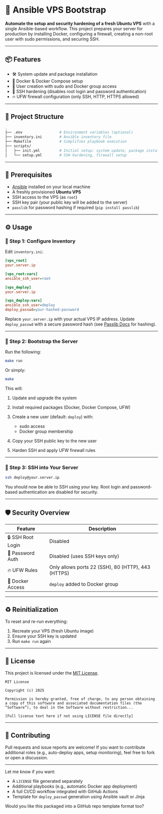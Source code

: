 # 🔧 Ansible VPS Bootstrap

**Automate the setup and security hardening of a fresh Ubuntu VPS** with a single Ansible-based workflow. This project prepares your server for production by installing Docker, configuring a firewall, creating a non-root user with sudo permissions, and securing SSH.

---

## 📦 Features

* 🛠️ System update and package installation
* 🐳 Docker & Docker Compose setup
* 👤 User creation with sudo and Docker group access
* 🔐 SSH hardening (disables root login and password authentication)
* 🔥 UFW firewall configuration (only SSH, HTTP, HTTPS allowed)

---

## 📁 Project Structure

```bash
.
├── .env                 # Environment variables (optional)
├── inventory.ini        # Ansible inventory file
├── Makefile             # Simplifies playbook execution
├── scripts/
│   ├── init.yml         # Initial setup: system update, package install, user creation
│   └── setup.yml        # SSH hardening, firewall setup
```

---

## 🧰 Prerequisites

* [Ansible](https://docs.ansible.com/ansible/latest/installation_guide/intro_installation.html) installed on your local machine
* A freshly provisioned **Ubuntu VPS**
* SSH access to the VPS (as `root`)
* SSH key pair (your public key will be added to the server)
* `passlib` for password hashing if required (`pip install passlib`)

---

## ⚙️ Usage

### 🔹 Step 1: Configure Inventory

Edit `inventory.ini`:

```ini
[vps_root]
your.server.ip

[vps_root:vars]
ansible_ssh_user=root

[vps_deploy]
your.server.ip

[vps_deploy:vars]
ansible_ssh_user=deploy
deploy_passwd=your-hashed-password
```

Replace `your.server.ip` with your actual VPS IP address.
Update `deploy_passwd` with a secure password hash (see [Passlib Docs](https://passlib.readthedocs.io/en/stable/) for hashing).

---

### 🔹 Step 2: Bootstrap the Server

Run the following:

```bash
make run
```

Or simply:

```bash
make
```

This will:

1. Update and upgrade the system
2. Install required packages (Docker, Docker Compose, UFW)
3. Create a new user (default: `deploy`) with:

   * sudo access
   * Docker group membership
4. Copy your SSH public key to the new user
5. Harden SSH and apply UFW firewall rules

---

### 🔹 Step 3: SSH into Your Server

```bash
ssh deploy@your.server.ip
```

You should now be able to SSH using your key.
Root login and password-based authentication are disabled for security.

---

## 🛡️ Security Overview

| Feature           | Description                                        |
| ----------------- | -------------------------------------------------- |
| 🔒 SSH Root Login | Disabled                                           |
| 🔐 Password Auth  | Disabled (uses SSH keys only)                      |
| 🔥 UFW Rules      | Only allows ports 22 (SSH), 80 (HTTP), 443 (HTTPS) |
| 🐳 Docker Access  | `deploy` added to Docker group                     |

---

## ♻️ Reinitialization

To reset and re-run everything:

1. Recreate your VPS (fresh Ubuntu image)
2. Ensure your SSH key is updated
3. Run `make run` again

---

## 📜 License

This project is licensed under the [MIT License](LICENSE).

```text
MIT License

Copyright (c) 2025 

Permission is hereby granted, free of charge, to any person obtaining a copy of this software and associated documentation files (the “Software”), to deal in the Software without restriction...

[Full license text here if not using LICENSE file directly]
```

---

## 🤝 Contributing

Pull requests and issue reports are welcome!
If you want to contribute additional roles (e.g., auto-deploy apps, setup monitoring), feel free to fork or open a discussion.

---

Let me know if you want:

* A `LICENSE` file generated separately
* Additional playbooks (e.g., automatic Docker app deployment)
* A full CI/CD workflow integrated with GitHub Actions
* Template for `deploy_passwd` generation using Ansible vault or Jinja

Would you like this packaged into a GitHub repo template format too?

